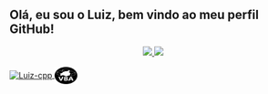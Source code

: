 ## Olá, eu sou o Luiz, bem vindo ao meu perfil GitHub!

<div align="center">
  <a href="https://github.com/luizmromano">
  <img height="180em" src="https://github-readme-stats.vercel.app/api?username=luizmromano&show_icons=true&theme=react&include_all_commits=true&count_private=true"/>
  <img height="180em" src="https://github-readme-stats.vercel.app/api/top-langs/?username=luizmromano&layout=compact&langs_count=7&theme=react"/>
</div>
  
<div style="display: inline_block"><br>
  <img align="center" alt="Luiz-cpp" height="30" width="40" src="https://cdn.jsdelivr.net/gh/devicons/devicon/icons/cplusplus/cplusplus-original.svg">
  <img align="center" alt="Luiz-VBA" height="30" width="40" src="https://raw.githubusercontent.com/luizmromano/luizmromano/3a462b3b0ae76acb4d414e19811a8f460b015e84/vbaicon.svg">
</div>
  
